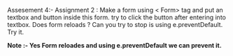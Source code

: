 Assesement 4:- 
Assignment 2 : Make a form using < Form> tag and put an textbox and button inside this form. try to click the button after entering into textbox.
Does form reloads ? Can you try to stop is using e.preventDefault. Try it.

**Note :- Yes Form reloades and using e.preventDefault we can prevent it.**

